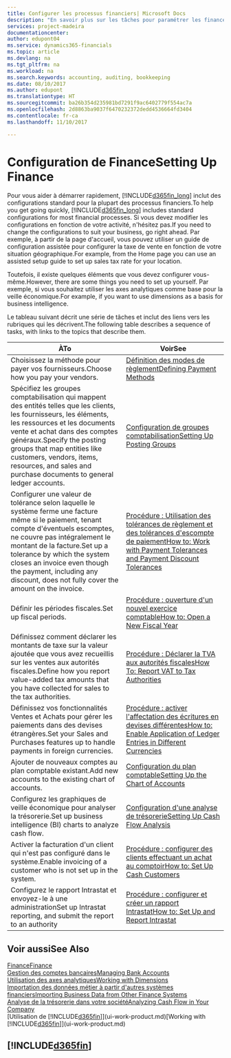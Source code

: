 ```yaml
---
title: Configurer les processus financiers| Microsoft Docs
description: "En savoir plus sur les tâches pour paramétrer les finances de votre société afin de les adapter à votre comptabilité ou vos audits."
services: project-madeira
documentationcenter: 
author: edupont04
ms.service: dynamics365-financials
ms.topic: article
ms.devlang: na
ms.tgt_pltfrm: na
ms.workload: na
ms.search.keywords: accounting, auditing, bookkeeping
ms.date: 08/10/2017
ms.author: edupont
ms.translationtype: HT
ms.sourcegitcommit: ba26b354d235981bd7291f9ac6402779f554ac7a
ms.openlocfilehash: 2d8863ba9037f6470232372dedd4536664fd3404
ms.contentlocale: fr-ca
ms.lasthandoff: 11/10/2017

---
```

# <a name="setting-up-finance"></a><span data-ttu-id="435dd-103">Configuration de Finance</span><span class="sxs-lookup"><span data-stu-id="435dd-103">Setting Up Finance</span></span>
<span data-ttu-id="435dd-104">Pour vous aider à démarrer rapidement, [!INCLUDE[d365fin_long](includes/d365fin_long_md.md)] inclut des configurations standard pour la plupart des processus financiers.</span><span class="sxs-lookup"><span data-stu-id="435dd-104">To help you get going quickly, [!INCLUDE[d365fin_long](includes/d365fin_long_md.md)] includes standard configurations for most financial processes.</span></span> <span data-ttu-id="435dd-105">Si vous devez modifier les configurations en fonction de votre activité, n'hésitez pas.</span><span class="sxs-lookup"><span data-stu-id="435dd-105">If you need to change the configurations to suit your business, go right ahead.</span></span> <span data-ttu-id="435dd-106">Par exemple, à partir de la page d'accueil, vous pouvez utiliser un guide de configuration assistée pour configurer la taxe de vente en fonction de votre situation géographique.</span><span class="sxs-lookup"><span data-stu-id="435dd-106">For example, from the Home page you can use an assisted setup guide to set up sales tax rate for your location.</span></span>  

<span data-ttu-id="435dd-107">Toutefois, il existe quelques éléments que vous devez configurer vous-même.</span><span class="sxs-lookup"><span data-stu-id="435dd-107">However, there are some things you need to set up yourself.</span></span> <span data-ttu-id="435dd-108">Par exemple, si vous souhaitez utiliser les axes analytiques comme base pour la veille économique.</span><span class="sxs-lookup"><span data-stu-id="435dd-108">For example, if you want to use dimensions as a basis for business intelligence.</span></span>  

<span data-ttu-id="435dd-109">Le tableau suivant décrit une série de tâches et inclut des liens vers les rubriques qui les décrivent.</span><span class="sxs-lookup"><span data-stu-id="435dd-109">The following table describes a sequence of tasks, with links to the topics that describe them.</span></span>

| <span data-ttu-id="435dd-110">À</span><span class="sxs-lookup"><span data-stu-id="435dd-110">To</span></span> | <span data-ttu-id="435dd-111">Voir</span><span class="sxs-lookup"><span data-stu-id="435dd-111">See</span></span> |
| --- | --- |
| <span data-ttu-id="435dd-112">Choisissez la méthode pour payer vos fournisseurs.</span><span class="sxs-lookup"><span data-stu-id="435dd-112">Choose how you pay your vendors.</span></span> |[<span data-ttu-id="435dd-113">Définition des modes de règlement</span><span class="sxs-lookup"><span data-stu-id="435dd-113">Defining Payment Methods</span></span>](finance-payment-methods.md) |
| <span data-ttu-id="435dd-114">Spécifiez les groupes comptabilisation qui mappent des entités telles que les clients, les fournisseurs, les éléments, les ressources et les documents vente et achat dans des comptes généraux.</span><span class="sxs-lookup"><span data-stu-id="435dd-114">Specify the posting groups that map entities like customers, vendors, items, resources, and sales and purchase documents to general ledger accounts.</span></span> |[<span data-ttu-id="435dd-115">Configuration de groupes comptabilisation</span><span class="sxs-lookup"><span data-stu-id="435dd-115">Setting Up Posting Groups</span></span>](finance-posting-groups.md)|
|<span data-ttu-id="435dd-116">Configurer une valeur de tolérance selon laquelle le système ferme une facture même si le paiement, tenant compte d'éventuels escomptes, ne couvre pas intégralement le montant de la facture.</span><span class="sxs-lookup"><span data-stu-id="435dd-116">Set up a tolerance by which the system closes an invoice even though the payment, including any discount, does not fully cover the amount on the invoice.</span></span>|[<span data-ttu-id="435dd-117">Procédure : Utilisation des tolérances de règlement et des tolérances d'escompte de paiement</span><span class="sxs-lookup"><span data-stu-id="435dd-117">How to: Work with Payment Tolerances and Payment Discount Tolerances</span></span>](finance-payment-tolerance-and-payment-discount-tolerance.md)|
| <span data-ttu-id="435dd-118">Définir les périodes fiscales.</span><span class="sxs-lookup"><span data-stu-id="435dd-118">Set up fiscal periods.</span></span> |[<span data-ttu-id="435dd-119">Procédure : ouverture d'un nouvel exercice comptable</span><span class="sxs-lookup"><span data-stu-id="435dd-119">How to: Open a New Fiscal Year</span></span>](finance-how-open-new-fiscal-year.md) |
| <span data-ttu-id="435dd-120">Définissez comment déclarer les montants de taxe sur la valeur ajoutée que vous avez recueillis sur les ventes aux autorités fiscales.</span><span class="sxs-lookup"><span data-stu-id="435dd-120">Define how you report value-added tax amounts that you have collected for sales to the tax authorities.</span></span> |[<span data-ttu-id="435dd-121">Procédure : Déclarer la TVA aux autorités fiscales</span><span class="sxs-lookup"><span data-stu-id="435dd-121">How To: Report VAT to Tax Authorities</span></span>](finance-how-report-vat.md)|
| <span data-ttu-id="435dd-122">Définissez vos fonctionnalités Ventes et Achats pour gérer les paiements dans des devises étrangères.</span><span class="sxs-lookup"><span data-stu-id="435dd-122">Set your Sales and Purchases features up to handle payments in foreign currencies.</span></span>|[<span data-ttu-id="435dd-123">Procédure : activer l'affectation des écritures en devises différentes</span><span class="sxs-lookup"><span data-stu-id="435dd-123">How to: Enable Application of Ledger Entries in Different Currencies</span></span>](finance-how-enable-application-ledger-entries-different-currencies.md)
| <span data-ttu-id="435dd-124">Ajouter de nouveaux comptes au plan comptable existant.</span><span class="sxs-lookup"><span data-stu-id="435dd-124">Add new accounts to the existing chart of accounts.</span></span> |[<span data-ttu-id="435dd-125">Configuration du plan comptable</span><span class="sxs-lookup"><span data-stu-id="435dd-125">Setting Up the Chart of Accounts</span></span>](finance-setup-chart-accounts.md) |
| <span data-ttu-id="435dd-126">Configurez les graphiques de veille économique pour analyser la trésorerie.</span><span class="sxs-lookup"><span data-stu-id="435dd-126">Set up business intelligence (BI) charts to analyze cash flow.</span></span> |[<span data-ttu-id="435dd-127">Configuration d'une analyse de trésorerie</span><span class="sxs-lookup"><span data-stu-id="435dd-127">Setting Up Cash Flow Analysis</span></span>](finance-setup-cash-flow-analyses.md) |
|<span data-ttu-id="435dd-128">Activer la facturation d'un client qui n'est pas configuré dans le système.</span><span class="sxs-lookup"><span data-stu-id="435dd-128">Enable invoicing of a customer who is not set up in the system.</span></span>|[<span data-ttu-id="435dd-129">Procédure : configurer des clients effectuant un achat au comptoir</span><span class="sxs-lookup"><span data-stu-id="435dd-129">How to: Set Up Cash Customers</span></span>](finance-how-to-set-up-cash-customers.md)|
| <span data-ttu-id="435dd-130">Configurez le rapport Intrastat et envoyez-le à une administration</span><span class="sxs-lookup"><span data-stu-id="435dd-130">Set up Intrastat reporting, and submit the report to an authority</span></span> | [<span data-ttu-id="435dd-131">Procédure : configurer et créer un rapport Intrastat</span><span class="sxs-lookup"><span data-stu-id="435dd-131">How to: Set Up and Report Intrastat</span></span>](finance-how-setup-report-intrastat.md)|

## <a name="see-also"></a><span data-ttu-id="435dd-132">Voir aussi</span><span class="sxs-lookup"><span data-stu-id="435dd-132">See Also</span></span>
[<span data-ttu-id="435dd-133">Finance</span><span class="sxs-lookup"><span data-stu-id="435dd-133">Finance</span></span>](finance.md)  
[<span data-ttu-id="435dd-134">Gestion des comptes bancaires</span><span class="sxs-lookup"><span data-stu-id="435dd-134">Managing Bank Accounts</span></span>](bank-manage-bank-accounts.md)  
[<span data-ttu-id="435dd-135">Utilisation des axes analytiques</span><span class="sxs-lookup"><span data-stu-id="435dd-135">Working with Dimensions</span></span>](finance-dimensions.md)  
[<span data-ttu-id="435dd-136">Importation des données métier à partir d'autres systèmes financiers</span><span class="sxs-lookup"><span data-stu-id="435dd-136">Importing Business Data from Other Finance Systems</span></span>](upload-data.md)  
[<span data-ttu-id="435dd-137">Analyse de la trésorerie dans votre société</span><span class="sxs-lookup"><span data-stu-id="435dd-137">Analyzing Cash Flow in Your Company</span></span>](finance-analyze-cash-flow.md)  
<span data-ttu-id="435dd-138">[Utilisation de [!INCLUDE[d365fin](includes/d365fin_md.md)]](ui-work-product.md)</span><span class="sxs-lookup"><span data-stu-id="435dd-138">[Working with [!INCLUDE[d365fin](includes/d365fin_md.md)]](ui-work-product.md)</span></span>  

## [!INCLUDE[d365fin](includes/free_trial_md.md)]


